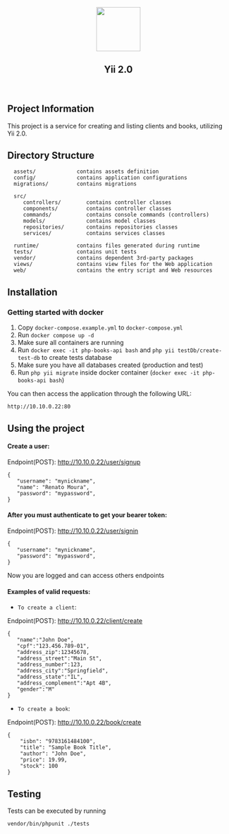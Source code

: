 <p align="center">
    <a href="https://github.com/yiisoft" target="_blank">
        <img src="https://avatars0.githubusercontent.com/u/993323" height="100px">
    </a>
    <h2 align="center">Yii 2.0 </h2>
    <br>
</p>

Project Information
-------------------
This project is a service for creating and listing clients and books, utilizing Yii 2.0.


Directory Structure
-------------------

      assets/             contains assets definition
      config/             contains application configurations
      migrations/         contains migrations
      
      src/
         controllers/        contains controller classes
         components/         contains controller classes
         commands/           contains console commands (controllers)
         models/             contains model classes
         repositories/       contains repositories classes
         services/           contains services classes

      runtime/            contains files generated during runtime
      tests/              contains unit tests
      vendor/             contains dependent 3rd-party packages
      views/              contains view files for the Web application
      web/                contains the entry script and Web resources


Installation
------------

### Getting started with docker

1. Copy `docker-compose.example.yml` to `docker-compose.yml`
2. Run `docker compose up -d`
3. Make sure all containers are running
4. Run `docker exec -it php-books-api bash` and `php yii testDb/create-test-db` to create tests database
5. Make sure you have all databases created (production and test)
6. Run `php yii migrate` inside docker container (`docker exec -it php-books-api bash`)

You can then access the application through the following URL:

    http://10.10.0.22:80


Using the project
-------

#### Create a user:

Endpoint(POST): http://10.10.0.22/user/signup

```
{
   "username": "mynickname",
   "name": "Renato Moura",
   "password": "mypassword",
}
```

#### After you must authenticate to get your bearer token:

Endpoint(POST): http://10.10.0.22/user/signin

```
{
   "username": "mynickname",
   "password": "mypassword",
}
```

Now you are logged and can access others endpoints

#### Examples of valid requests:

- `To create a client`:

Endpoint(POST): http://10.10.0.22/client/create

```
{
   "name":"John Doe",
   "cpf":"123.456.789-01",
   "address_zip":12345678,
   "address_street":"Main St",
   "address_number":123,
   "address_city":"Springfield",
   "address_state":"IL",
   "address_complement":"Apt 4B",
   "gender":"M"
}
```

- `To create a book`:

Endpoint(POST): http://10.10.0.22/book/create

```
{
    "isbn": "9783161484100",
    "title": "Sample Book Title",
    "author": "John Doe",
    "price": 19.99,
    "stock": 100
}
```

Testing
-------

Tests can be executed by running

```
vendor/bin/phpunit ./tests
```